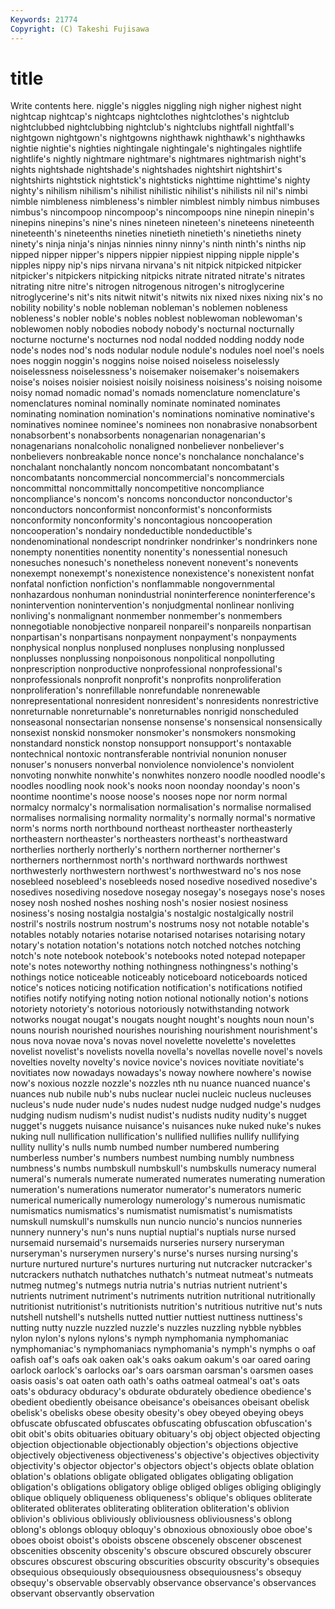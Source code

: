 ```yaml
---
Keywords: 21774 
Copyright: (C) Takeshi Fujisawa
---
```


# title

Write contents here.
niggle's niggles
niggling nigh nigher nighest night nightcap nightcap's nightcaps nightclothes nightclothes's
nightclub nightclubbed nightclubbing nightclub's nightclubs nightfall nightfall's nightgown nightgown's nightgowns
nighthawk nighthawk's nighthawks nightie nightie's nighties nightingale nightingale's nightingales nightlife
nightlife's nightly nightmare nightmare's nightmares nightmarish night's nights nightshade nightshade's
nightshades nightshirt nightshirt's nightshirts nightstick nightstick's nightsticks nighttime nighttime's nighty
nighty's nihilism nihilism's nihilist nihilistic nihilist's nihilists nil nil's nimbi
nimble nimbleness nimbleness's nimbler nimblest nimbly nimbus nimbuses nimbus's nincompoop
nincompoop's nincompoops nine ninepin ninepin's ninepins ninepins's nine's nines nineteen
nineteen's nineteens nineteenth nineteenth's nineteenths nineties ninetieth ninetieth's ninetieths ninety
ninety's ninja ninja's ninjas ninnies ninny ninny's ninth ninth's ninths
nip nipped nipper nipper's nippers nippier nippiest nipping nipple nipple's
nipples nippy nip's nips nirvana nirvana's nit nitpick nitpicked nitpicker
nitpicker's nitpickers nitpicking nitpicks nitrate nitrated nitrate's nitrates nitrating nitre
nitre's nitrogen nitrogenous nitrogen's nitroglycerine nitroglycerine's nit's nits nitwit nitwit's
nitwits nix nixed nixes nixing nix's no nobility nobility's noble
nobleman nobleman's noblemen nobleness nobleness's nobler noble's nobles noblest noblewoman
noblewoman's noblewomen nobly nobodies nobody nobody's nocturnal nocturnally nocturne nocturne's
nocturnes nod nodal nodded nodding noddy node node's nodes nod's
nods nodular nodule nodule's nodules noel noel's noels noes noggin
noggin's noggins noise noised noiseless noiselessly noiselessness noiselessness's noisemaker noisemaker's
noisemakers noise's noises noisier noisiest noisily noisiness noisiness's noising noisome
noisy nomad nomadic nomad's nomads nomenclature nomenclature's nomenclatures nominal nominally
nominate nominated nominates nominating nomination nomination's nominations nominative nominative's nominatives
nominee nominee's nominees non nonabrasive nonabsorbent nonabsorbent's nonabsorbents nonagenarian nonagenarian's
nonagenarians nonalcoholic nonaligned nonbeliever nonbeliever's nonbelievers nonbreakable nonce nonce's nonchalance
nonchalance's nonchalant nonchalantly noncom noncombatant noncombatant's noncombatants noncommercial noncommercial's noncommercials
noncommittal noncommittally noncompetitive noncompliance noncompliance's noncom's noncoms nonconductor nonconductor's nonconductors
nonconformist nonconformist's nonconformists nonconformity nonconformity's noncontagious noncooperation noncooperation's nondairy nondeductible
nondeductible's nondenominational nondescript nondrinker nondrinker's nondrinkers none nonempty nonentities nonentity
nonentity's nonessential nonesuch nonesuches nonesuch's nonetheless nonevent nonevent's nonevents nonexempt
nonexempt's nonexistence nonexistence's nonexistent nonfat nonfatal nonfiction nonfiction's nonflammable nongovernmental
nonhazardous nonhuman nonindustrial noninterference noninterference's nonintervention nonintervention's nonjudgmental nonlinear nonliving
nonliving's nonmalignant nonmember nonmember's nonmembers nonnegotiable nonobjective nonpareil nonpareil's nonpareils
nonpartisan nonpartisan's nonpartisans nonpayment nonpayment's nonpayments nonphysical nonplus nonplused nonpluses
nonplusing nonplussed nonplusses nonplussing nonpoisonous nonpolitical nonpolluting nonprescription nonproductive nonprofessional
nonprofessional's nonprofessionals nonprofit nonprofit's nonprofits nonproliferation nonproliferation's nonrefillable nonrefundable nonrenewable
nonrepresentational nonresident nonresident's nonresidents nonrestrictive nonreturnable nonreturnable's nonreturnables nonrigid nonscheduled
nonseasonal nonsectarian nonsense nonsense's nonsensical nonsensically nonsexist nonskid nonsmoker nonsmoker's
nonsmokers nonsmoking nonstandard nonstick nonstop nonsupport nonsupport's nontaxable nontechnical nontoxic
nontransferable nontrivial nonunion nonuser nonuser's nonusers nonverbal nonviolence nonviolence's nonviolent
nonvoting nonwhite nonwhite's nonwhites nonzero noodle noodled noodle's noodles noodling
nook nook's nooks noon noonday noonday's noon's noontime noontime's noose
noose's nooses nope nor norm normal normalcy normalcy's normalisation normalisation's
normalise normalised normalises normalising normality normality's normally normal's normative norm's
norms north northbound northeast northeaster northeasterly northeastern northeaster's northeasters northeast's
northeastward northerlies northerly northerly's northern northerner northerner's northerners northernmost north's
northward northwards northwest northwesterly northwestern northwest's northwestward no's nos nose
nosebleed nosebleed's nosebleeds nosed nosedive nosedived nosedive's nosedives nosediving nosedove
nosegay nosegay's nosegays nose's noses nosey nosh noshed noshes noshing
nosh's nosier nosiest nosiness nosiness's nosing nostalgia nostalgia's nostalgic nostalgically
nostril nostril's nostrils nostrum nostrum's nostrums nosy not notable notable's
notables notably notaries notarise notarised notarises notarising notary notary's notation
notation's notations notch notched notches notching notch's note notebook notebook's
notebooks noted notepad notepaper note's notes noteworthy nothing nothingness nothingness's
nothing's nothings notice noticeable noticeably noticeboard noticeboards noticed notice's notices
noticing notification notification's notifications notified notifies notify notifying noting notion
notional notionally notion's notions notoriety notoriety's notorious notoriously notwithstanding notwork
notworks nougat nougat's nougats nought nought's noughts noun noun's nouns
nourish nourished nourishes nourishing nourishment nourishment's nous nova novae nova's
novas novel novelette novelette's novelettes novelist novelist's novelists novella novella's
novellas novelle novel's novels novelties novelty novelty's novice novice's novices
novitiate novitiate's novitiates now nowadays nowadays's noway nowhere nowhere's nowise
now's noxious nozzle nozzle's nozzles nth nu nuance nuanced nuance's
nuances nub nubile nub's nubs nuclear nuclei nucleic nucleus nucleuses
nucleus's nude nuder nude's nudes nudest nudge nudged nudge's nudges
nudging nudism nudism's nudist nudist's nudists nudity nudity's nugget nugget's
nuggets nuisance nuisance's nuisances nuke nuked nuke's nukes nuking null
nullification nullification's nullified nullifies nullify nullifying nullity nullity's nulls numb
numbed number numbered numbering numberless number's numbers numbest numbing numbly
numbness numbness's numbs numbskull numbskull's numbskulls numeracy numeral numeral's numerals
numerate numerated numerates numerating numeration numeration's numerations numerator numerator's numerators
numeric numerical numerically numerology numerology's numerous numismatic numismatics numismatics's numismatist
numismatist's numismatists numskull numskull's numskulls nun nuncio nuncio's nuncios nunneries
nunnery nunnery's nun's nuns nuptial nuptial's nuptials nurse nursed nursemaid
nursemaid's nursemaids nurseries nursery nurseryman nurseryman's nurserymen nursery's nurse's nurses
nursing nursing's nurture nurtured nurture's nurtures nurturing nut nutcracker nutcracker's
nutcrackers nuthatch nuthatches nuthatch's nutmeat nutmeat's nutmeats nutmeg nutmeg's nutmegs
nutria nutria's nutrias nutrient nutrient's nutrients nutriment nutriment's nutriments nutrition
nutritional nutritionally nutritionist nutritionist's nutritionists nutrition's nutritious nutritive nut's nuts
nutshell nutshell's nutshells nutted nuttier nuttiest nuttiness nuttiness's nutting nutty
nuzzle nuzzled nuzzle's nuzzles nuzzling nybble nybbles nylon nylon's nylons
nylons's nymph nymphomania nymphomaniac nymphomaniac's nymphomaniacs nymphomania's nymph's nymphs o
oaf oafish oaf's oafs oak oaken oak's oaks oakum oakum's
oar oared oaring oarlock oarlock's oarlocks oar's oars oarsman oarsman's
oarsmen oases oasis oasis's oat oaten oath oath's oaths oatmeal
oatmeal's oat's oats oats's obduracy obduracy's obdurate obdurately obedience obedience's
obedient obediently obeisance obeisance's obeisances obeisant obelisk obelisk's obelisks obese
obesity obesity's obey obeyed obeying obeys obfuscate obfuscated obfuscates obfuscating
obfuscation obfuscation's obit obit's obits obituaries obituary obituary's obj object
objected objecting objection objectionable objectionably objection's objections objective objectively objectiveness
objectiveness's objective's objectives objectivity objectivity's objector objector's objectors object's objects
oblate oblation oblation's oblations obligate obligated obligates obligating obligation obligation's
obligations obligatory oblige obliged obliges obliging obligingly oblique obliquely obliqueness
obliqueness's oblique's obliques obliterate obliterated obliterates obliterating obliteration obliteration's oblivion
oblivion's oblivious obliviously obliviousness obliviousness's oblong oblong's oblongs obloquy obloquy's
obnoxious obnoxiously oboe oboe's oboes oboist oboist's oboists obscene obscenely
obscener obscenest obscenities obscenity obscenity's obscure obscured obscurely obscurer obscures
obscurest obscuring obscurities obscurity obscurity's obsequies obsequious obsequiously obsequiousness obsequiousness's
obsequy obsequy's observable observably observance observance's observances observant observantly observation
